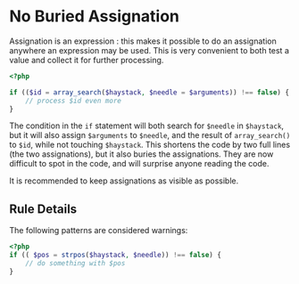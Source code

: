 <!-- PHP Manual -->
# No Buried Assignation

Assignation is an expression : this makes it possible to do an assignation anywhere an expression may be used. This is very convenient to both test a value and collect it for further processing. 

```php
<?php

if (($id = array_search($haystack, $needle = $arguments)) !== false) {
	// process $id even more
}

```

The condition in the `if` statement will both search for `$needle` in `$haystack`, but it will also assign `$arguments` to `$needle`, and the result of `array_search()` to `$id`, while not touching `$haystack`. This shortens the code by two full lines (the two assignations), but it also buries the assignations. They are now difficult to spot in the code, and will surprise anyone reading the code.

It is recommended to keep assignations as visible as possible.


## Rule Details

The following patterns are considered warnings:

```php
<?php
if (( $pos = strpos($haystack, $needle)) !== false) {
	// do something with $pos
}

```

